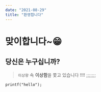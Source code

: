 ```yaml
---
date: "2021-08-29"
title: "환영합니다"
---
```


# 맞이합니다~😁
## 당신은 누구십니까?
> `이상향` 속 **이상함**을 쫓고 있습니다
> !!!!
> ;;;;;;;

```
printf("hello");
```